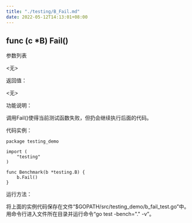 ```yaml
---
title: "./testing/B_Fail.md"
date: 2022-05-12T14:13:01+08:00
---
```

## func (c *B) Fail()

参数列表

  <无>

返回值：

  <无>

功能说明：

调用Fail()使得当前测试函数失败，但扔会继续执行后面的代码。

代码实例：

    package testing_demo

	import (
		"testing"
	)

	func Benchmark(b *testing.B) {
		b.Fail()
	}

运行方法：

将上面的实例代码保存在文件“$GOPATH/src/testing_demo/b_fail_test.go”中。用命令行进入文件所在目录并运行命令“go test -bench="." -v”。
